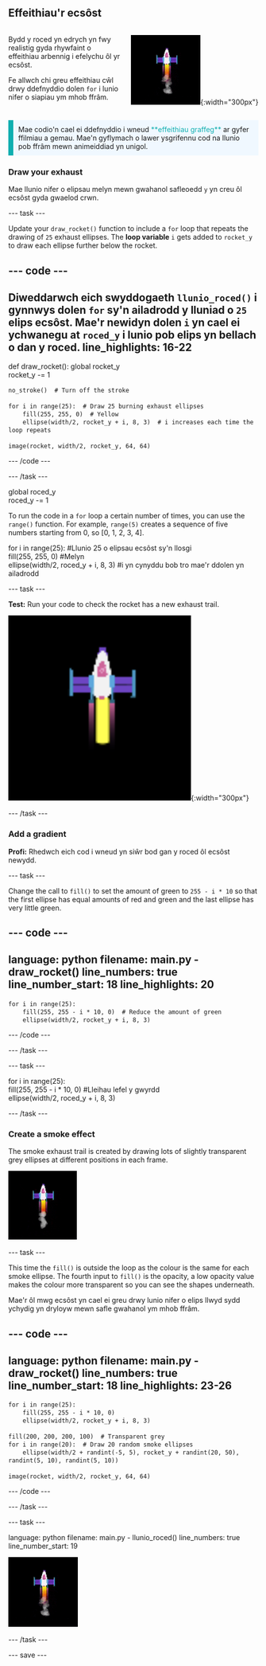 ## Effeithiau'r ecsôst

<div style="display: flex; flex-wrap: wrap">
<div style="flex-basis: 200px; flex-grow: 1; margin-right: 15px;">

Bydd y roced yn edrych yn fwy realistig gyda rhywfaint o effeithiau arbennig i efelychu ôl yr ecsôst. 

Fe allwch chi greu effeithiau cŵl drwy ddefnyddio dolen `for` i lunio nifer o siapiau ym mhob ffrâm.

</div>
<div>

![Y roced wrth hedfan gydag ôl ecsôst.](images/flying_rocket.gif){:width="300px"}

</div>
</div>

<p style="border-left: solid; border-width:10px; border-color: #0faeb0; background-color: aliceblue; padding: 10px;">
Mae codio'n cael ei ddefnyddio i wneud <span style="color: #0faeb0">**effeithiau graffeg**</span> ar gyfer ffilmiau a gemau. Mae'n gyflymach o lawer ysgrifennu cod na llunio pob ffrâm mewn animeiddiad yn unigol. </p>

### Draw your exhaust

Mae llunio nifer o elipsau melyn mewn gwahanol safleoedd `y` yn creu ôl ecsôst gyda gwaelod crwn.

--- task ---

Update your `draw_rocket()` function to include a `for` loop that repeats the drawing of `25` exhaust ellipses. The **loop variable** `i` gets added to `rocket_y` to draw each ellipse further below the rocket.

--- code ---
---
Diweddarwch eich swyddogaeth `llunio_roced()` i gynnwys dolen `for` sy'n ailadrodd y lluniad o `25` elips ecsôst. Mae'r **newidyn dolen** `i` yn cael ei ychwanegu at `roced_y` i lunio pob elips yn bellach o dan y roced.
line_highlights: 16-22
---

def draw_rocket(): global rocket_y   
rocket_y -= 1   

    no_stroke()  # Turn off the stroke
    
    for i in range(25):  # Draw 25 burning exhaust ellipses   
        fill(255, 255, 0)  # Yellow   
        ellipse(width/2, rocket_y + i, 8, 3)  # i increases each time the loop repeats    
    
    image(rocket, width/2, rocket_y, 64, 64)


--- /code ---

--- /task ---

global roced_y   
roced_y -= 1

To run the code in a `for` loop a certain number of times, you can use the `range()` function. For example, `range(5)` creates a sequence of five numbers starting from 0, so [0, 1, 2, 3, 4].

for i in range(25): #Llunio 25 o elipsau ecsôst sy'n llosgi   
fill(255, 255, 0) #Melyn   
ellipse(width/2, roced_y + i, 8, 3) #i yn cynyddu bob tro mae'r ddolen yn ailadrodd

--- task ---

**Test:** Run your code to check the rocket has a new exhaust trail.

![A close-up of the rocket with an exhaust trail.](images/rocket_exhaust.png){:width="300px"}

--- /task ---

### Add a gradient

**Profi:** Rhedwch eich cod i wneud yn siŵr bod gan y roced ôl ecsôst newydd.

--- task ---

Change the call to `fill()` to set the amount of green to `255 - i * 10` so that the first ellipse has equal amounts of red and green and the last ellipse has very little green.

--- code ---
---
language: python filename: main.py - draw_rocket() line_numbers: true line_number_start: 18
line_highlights: 20
---

    for i in range(25):   
        fill(255, 255 - i * 10, 0)  # Reduce the amount of green    
        ellipse(width/2, rocket_y + i, 8, 3)

--- /code ---

--- /task ---

--- task ---

for i in range(25):   
fill(255, 255 - i * 10, 0) #Lleihau lefel y gwyrdd    
ellipse(width/2, roced_y + i, 8, 3)

--- /task ---

### Create a smoke effect

The smoke exhaust trail is created by drawing lots of slightly transparent grey ellipses at different positions in each frame.

![A slow animation of the smoke effect.](images/rocket_smoke.gif)

--- task ---

This time the `fill()` is outside the loop as the colour is the same for each smoke ellipse. The fourth input to `fill()` is the opacity, a low opacity value makes the colour more transparent so you can see the shapes underneath.

Mae'r ôl mwg ecsôst yn cael ei greu drwy lunio nifer o elips llwyd sydd ychydig yn dryloyw mewn safle gwahanol ym mhob ffrâm.

--- code ---
---
language: python filename: main.py - draw_rocket() line_numbers: true line_number_start: 18
line_highlights: 23-26
---

    for i in range(25):  
        fill(255, 255 - i * 10, 0)   
        ellipse(width/2, rocket_y + i, 8, 3)    
    
    fill(200, 200, 200, 100)  # Transparent grey   
    for i in range(20):  # Draw 20 random smoke ellipses    
        ellipse(width/2 + randint(-5, 5), rocket_y + randint(20, 50), randint(5, 10), randint(5, 10))    
    
    image(rocket, width/2, rocket_y, 64, 64)

--- /code ---

--- /task ---

--- task ---

language: python filename: main.py - llunio_roced() line_numbers: true line_number_start: 19

![An animation of the rocket and exhaust trail with added smoke.](images/rocket_exhaust_circles.gif)

--- /task ---

--- save ---
